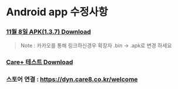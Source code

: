 # Android app 수정사항

### [11월 8일 APK(1.3.7) Download](https://github.com/invites-healthcare/invites/raw/master/20211108101304-v40(1.3.7)-debug.apk)
> Note : 카카오를 통해 링크하신경우 확장자 .bin -> .apk로 변경 하세요
### [Care+ 테스트 Download](https://github.com/invites-healthcare/invites/raw/master/20211116134230-v40(1.3.7)-debug.apk)

### 스토어 연결 : https://dyn.care8.co.kr/welcome
